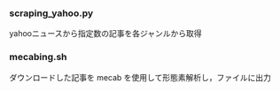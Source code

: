 ### scraping_yahoo.py
yahooニュースから指定数の記事を各ジャンルから取得

### mecabing.sh
ダウンロードした記事を mecab を使用して形態素解析し，ファイルに出力